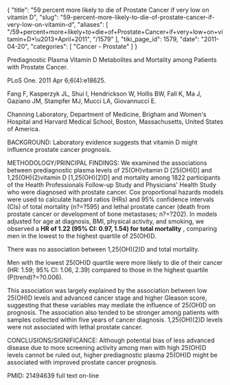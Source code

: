 {
  "title": "59 percent more likely to die of Prostate Cancer if very low on vitamin D",
  "slug": "59-percent-more-likely-to-die-of-prostate-cancer-if-very-low-on-vitamin-d",
  "aliases": [
    "/59+percent+more+likely+to+die+of+Prostate+Cancer+if+very+low+on+vitamin+D+\u2013+April+2011",
    "/1579"
  ],
  "tiki_page_id": 1579,
  "date": "2011-04-20",
  "categories": [
    "Cancer - Prostate"
  ]
}

Prediagnostic Plasma Vitamin D Metabolites and Mortality among Patients with Prostate Cancer.

PLoS One. 2011 Apr 6;6(4):e18625.

Fang F, Kasperzyk JL, Shui I, Hendrickson W, Hollis BW, Fall K, Ma J, Gaziano JM, Stampfer MJ, Mucci LA, Giovannucci E.

Channing Laboratory, Department of Medicine, Brigham and Women's Hospital and Harvard Medical School, Boston, Massachusetts, United States of America.

BACKGROUND: Laboratory evidence suggests that vitamin D might influence prostate cancer prognosis.

METHODOLOGY/PRINCIPAL FINDINGS: We examined the associations between prediagnostic plasma levels of 25(OH)vitamin D <span>[25(OH)D]</span> and 1,25(OH)(2)vitamin D <span>[1,25(OH)(2)D]</span> and mortality among 1822 participants of the Health Professionals Follow-up Study and Physicians' Health Study who were diagnosed with prostate cancer. Cox proportional hazards models were used to calculate hazard ratios (HRs) and 95% confidence intervals (CIs) of total mortality (n?=?595) and lethal prostate cancer (death from prostate cancer or development of bone metastases; n?=?202). In models adjusted for age at diagnosis, BMI, physical activity, and smoking, we observed a  **HR of 1.22 (95% CI: 0.97, 1.54) for total mortality** , comparing men in the lowest to the highest quartile of 25(OH)D. 

There was no association between 1,25(OH)(2)D and total mortality. 

Men with the lowest 25(OH)D quartile were more likely to die of their cancer (HR: 1.59; 95% CI: 1.06, 2.39) compared to those in the highest quartile (P(trend)?=?0.006). 

This association was largely explained by the association between low 25(OH)D levels and advanced cancer stage and higher Gleason score, suggesting that these variables may mediate the influence of 25(OH)D on prognosis. The association also tended to be stronger among patients with samples collected within five years of cancer diagnosis. 1,25(OH)(2)D levels were not associated with lethal prostate cancer.

CONCLUSIONS/SIGNIFICANCE: Although potential bias of less advanced disease due to more screening activity among men with high 25(OH)D levels cannot be ruled out, higher prediagnostic plasma 25(OH)D might be associated with improved prostate cancer prognosis.

PMID: 21494639  full text on-line

